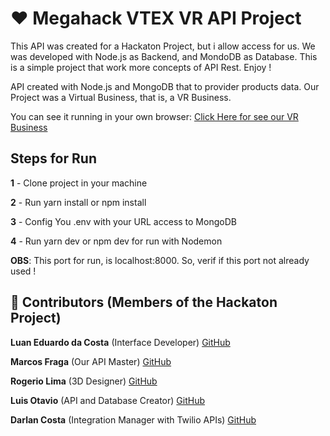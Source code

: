 # :heart: Megahack VTEX VR API Project

This API was created for a Hackaton Project, but i allow access for us.
We was developed with Node.js as Backend, and MondoDB as Database. This is a simple project that work more concepts of API Rest.
Enjoy !

API created with Node.js and MongoDB that to provider products data.
Our Project was a Virtual Business, that is, a VR Business.

You can see it running in your own browser: 
[Click Here for see our VR Business](https://hackthon-vr-ecommerce.web.app/)

## Steps for Run

**1** - Clone project in your machine

**2** - Run yarn install or npm install

**3** - Config You .env with your URL access to MongoDB

**4** - Run yarn dev or npm dev for run with Nodemon

**OBS**: This port for run, is localhost:8000. So, verif if this port not already used !


## :man: Contributors (Members of the Hackaton Project)

**Luan Eduardo da Costa** (Interface Developer)
[GitHub](https://github.com/LuanEdCosta)

**Marcos Fraga** (Our API Master)
[GitHub](https://github.com/marcosjsfraga)

**Rogerio Lima** (3D Designer)
[GitHub](https://github.com/RogerioLimaDev)

**Luis Otavio** (API and Database Creator)
[GitHub](https://github.com/luisotavio756)

**Darlan Costa** (Integration Manager with Twilio APIs)
[GitHub](https://github.com/darlancostadev)
